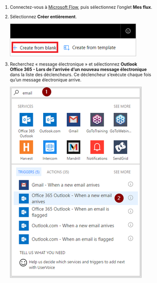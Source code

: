 1. Connectez-vous à [Microsoft Flow](https://flow.microsoft.com), puis sélectionnez l’onglet **Mes flux**.
2. Sélectionnez **Créer entièrement**.
   
    ![Flux vide](media/email-triggers/email-triggers-create-blank.png)
3. Recherchez « message électronique » et sélectionnez **Outlook Office 365 - Lors de l’arrivée d’un nouveau message électronique** dans la liste des déclencheurs. Ce déclencheur s’exécute chaque fois qu’un message électronique arrive.
   
    ![Rechercher un e-mail](media/email-triggers/email-triggers-1.png)

